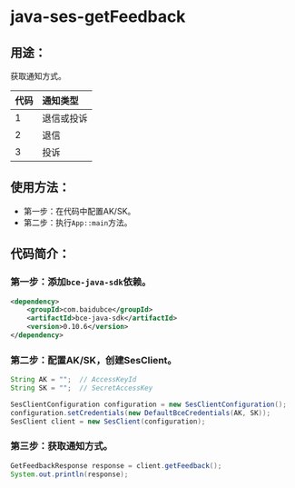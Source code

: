# java-ses-getFeedback

## 用途：

获取通知方式。

| 代码 | 通知类型 |
| :-- | :-- |
| 1 | 退信或投诉 |
| 2 | 退信 |
| 3 | 投诉 |

## 使用方法：

* 第一步：在代码中配置AK/SK。
* 第二步：执行`App::main`方法。

## 代码简介：

### 第一步：添加`bce-java-sdk`依赖。

```xml
<dependency>
    <groupId>com.baidubce</groupId>
    <artifactId>bce-java-sdk</artifactId>
    <version>0.10.6</version>
</dependency>
```

### 第二步：配置AK/SK，创建SesClient。

```java
String AK = "";  // AccessKeyId
String SK = "";  // SecretAccessKey

SesClientConfiguration configuration = new SesClientConfiguration();
configuration.setCredentials(new DefaultBceCredentials(AK, SK));
SesClient client = new SesClient(configuration);
```

### 第三步：获取通知方式。

```java
GetFeedbackResponse response = client.getFeedback();
System.out.println(response);
```